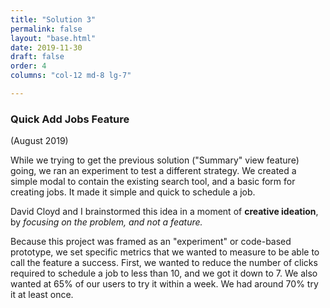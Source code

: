```yaml
---
title: "Solution 3"
permalink: false
layout: "base.html"
date: 2019-11-30
draft: false
order: 4
columns: "col-12 md-8 lg-7"

---
```

### Quick Add Jobs Feature 
(August 2019)

While we trying to get the previous solution ("Summary" view feature) going, we ran an experiment to test a different strategy. We created a simple modal to contain the existing search tool, and a basic form for creating jobs. It made it simple and quick to schedule a job.

David Cloyd and I brainstormed this idea in a moment of **creative ideation**, by *focusing on the problem, and not a feature.* 

Because this project was framed as an "experiment" or code-based prototype, we set specific metrics that we wanted to measure to be able to call the feature a success. First, we wanted to reduce the number of clicks required to schedule a job to less than 10, and we got it down to 7. We also wanted at 65% of our users to try it within a week. We had around 70% try it at least once.